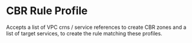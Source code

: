 # CBR Rule Profile

Accepts a list of VPC crns / service references to create CBR zones and a list of target services, to create the rule matching these profiles.
